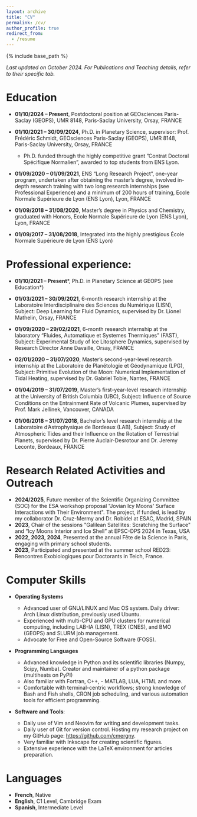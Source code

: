 ```yaml
---
layout: archive
title: "CV"
permalink: /cv/
author_profile: true
redirect_from:
  - /resume
---
```


{% include base_path %}

*Last updated on October 2024. For Publications and Teaching details, refer to their specific tab.*

Education
======


* **01/10/2024 – Present**, Postdoctoral position at GEOsciences Paris-Saclay (GEOPS),  UMR 8148, Paris-Saclay University, Orsay, FRANCE 
  
* **01/10/2021 – 30/09/2024**, Ph.D. in Planetary Science, supervisor: Prof. Frédéric Schmidt, GEOsciences Paris-Saclay (GEOPS),  UMR 8148, Paris-Saclay University, Orsay, FRANCE 
 
  - Ph.D. funded through the highly competitive grant ”Contrat Doctoral Spécifique Normalien”, awarded to top students from ENS Lyon.

* **01/09/2020 – 01/09/2021**, ENS “Long Research Project”, one-year program, undertaken after obtaining the master’s degree, involved in-depth research training with two long research internships (see Professional Experience) and a minimum of 200 hours of training, Ecole Normale Supérieure de Lyon (ENS Lyon),  Lyon, FRANCE
  
* **01/09/2018 – 31/08/2020**, Master’s degree in Physics and Chemistry, graduated with Honors, Ecole Normale Supérieure de Lyon (ENS Lyon),  Lyon, FRANCE
* **01/09/2017 – 31/08/2018**,  Integrated into the highly prestigious École Normale Supérieure de Lyon (ENS Lyon) 

Professional experience:
======
* **01/10/2021 – Present***, Ph.D. in Planetary Science at GEOPS (see Education*)  

* **01/03/2021 – 30/09/2021**, 6-month research internship at the Laboratoire Interdisciplinaire des Sciences du Numérique (LISN),  Subject: Deep Learning for Fluid Dynamics, supervised by Dr. Lionel Mathelin, Orsay, FRANCE
* **01/09/2020 – 29/02/2021**, 6-month research internship at the laboratory “Fluides, Automatique et Systemes Thermiques” (FAST), Subject: Experimental Study of Ice Litosphere Dynamics, supervised by Research Director Anne Davaille, Orsay, FRANCE
* **02/01/2020 – 31/07/2020**, Master’s second-year-level research internship at the Laboratoire de Planétologie et Géodynamique (LPG), Subject: Primitive Evolution of the Moon: Numerical Implementation of Tidal Heating, supervised by Dr. Gabriel Tobie, Nantes, FRANCE

* **01/04/2019 – 31/07/2019**, Master’s first-year-level research internship at the University of British Columbia (UBC), Subject: Inﬂuence of Source Conditions on the Entrainment Rate of Volcanic Plumes, supervised by Prof. Mark Jellinek, Vancouver, CANADA

* **01/06/2018 – 31/07/2018**, Bachelor’s level research internship at the Laboratoire d’Astrophysique de Bordeaux (LAB), Subject: Study of Atmospheric Tides and their Inﬂuence on the Rotation of Terrestrial Planets, supervised by Dr. Pierre Auclair-Desrotour and Dr. Jeremy Leconte, Bordeaux, FRANCE
  
Research Related Activities and Outreach
======
* **2024/2025**, Future member of the Scientific Organizing Committee (SOC) for the ESA workshop  proposal "Jovian Icy Moons' Surface Interactions with Their Environment". The project, if funded, is lead by my collaborator Dr. Cruz-Mermy and Dr.  Robidel at ESAC, Madrid, SPAIN
* **2023**, Chair of the sessions "Galilean Satellites: Scratching the Surface" and “Icy Moons Interior and Ice Shell” at EPSC-DPS 2024 in Texas, USA
* **2022, 2023, 2024**, Presented at the annual Fête de la Science in Paris, engaging with primary school students.
* **2023**, Participated and presented at the summer school RED23: Rencontres Exobiologiques pour Doctorants in Teich, France.

Computer Skills
======
* **Operating Systems**
	- Advanced user of GNU/LINUX and Mac OS system. Daily driver: Arch Linux distribution,	previously used Ubuntu.
  - Experienced with multi-CPU and GPU clusters for numerical computing, including LAB-IA (LISN), TREX (CNES), and BMO (GEOPS) and SLURM job management.
  - Advocate for Free and Open-Source Software (FOSS).
  
* **Programming Languages**
  - Advanced knowledge in Python and its scientific libraries (Numpy, Scipy, Numba). Creator and maintainer  of a python package (multiheats on PyPI)
  - Also familiar with Fortran, C++, - MATLAB, LUA, HTML and more.
  - Comfortable with terminal-centric workflows; strong knowledge of Bash and Fish shells, CRON job scheduling, and various automation tools for efficient programming.
  
* **Software and Tools**:
    - Daily use of Vim and Neovim for writing and development tasks.
    - Daily user of Git for version control. Hosting my research project on my GitHub page:	https://github.com/cmergny.
    - Very familiar with Inkscape for creating scientific figures.
    - Extensive experience with the LaTeX environment for articles preparation.
  
Languages
======
* **French**, Native
* **English**, C1 Level, Cambridge Exam
* **Spanish**, Intermediate Level
  

  

